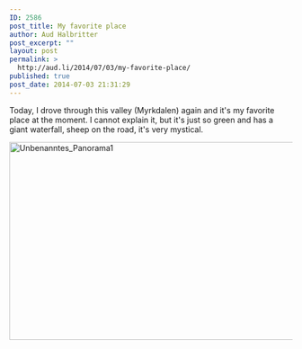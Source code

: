 ```yaml
---
ID: 2586
post_title: My favorite place
author: Aud Halbritter
post_excerpt: ""
layout: post
permalink: >
  http://aud.li/2014/07/03/my-favorite-place/
published: true
post_date: 2014-07-03 21:31:29
---
```

Today, I drove through this valley (Myrkdalen) again and it's my favorite place at the moment. I cannot explain it, but it's just so green and has a giant waterfall, sheep on the road, it's very mystical.

<a href="http://aud.li/wp-content/uploads/2014/07/Unbenanntes_Panorama1.jpg"><img class="alignnone size-full wp-image-2587" src="http://aud.li/wp-content/uploads/2014/07/Unbenanntes_Panorama1.jpg" alt="Unbenanntes_Panorama1" width="1500" height="352" /></a>

&nbsp;